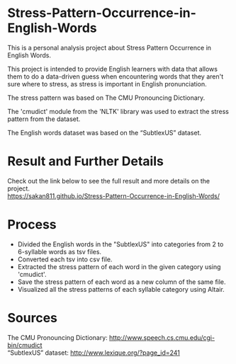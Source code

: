 # Stress-Pattern-Occurrence-in-English-Words
This is a personal analysis project about Stress Pattern Occurrence in English Words.

This project is intended to provide English learners with data that allows them to do a data-driven guess 
when encountering words that they aren't sure where to stress, as stress is important in English pronunciation.  

The stress pattern was based on The CMU Pronouncing Dictionary.   

The 'cmudict' module from the 'NLTK' library was used to extract the stress pattern from the dataset.    

The English words dataset was based on the “SubtlexUS” dataset.     

# Result and Further Details
Check out the link below to see the full result and more details on the project.  
https://sakan811.github.io/Stress-Pattern-Occurrence-in-English-Words/

# Process
- Divided the English words in the "SubtlexUS" into categories from 2 to 6-syllable words as tsv files.
- Converted each tsv into csv file.
- Extracted the stress pattern of each word in the given category using 'cmudict'.
- Save the stress pattern of each word as a new column of the same file.
- Visualized all the stress patterns of each syllable category using Altair.

# Sources
The CMU Pronouncing Dictionary: http://www.speech.cs.cmu.edu/cgi-bin/cmudict   
“SubtlexUS” dataset: http://www.lexique.org/?page_id=241  
